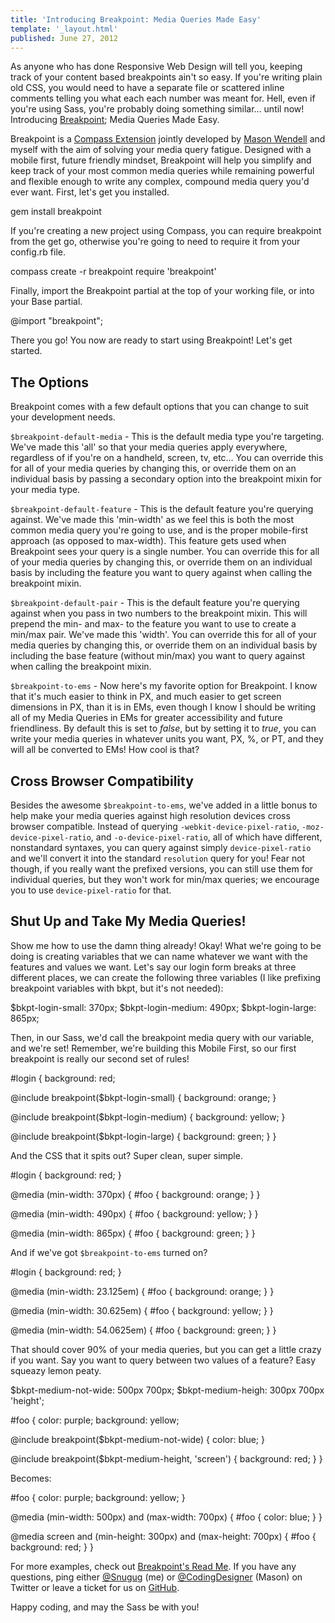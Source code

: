```yaml
---
title: 'Introducing Breakpoint: Media Queries Made Easy'
template: '_layout.html'
published: June 27, 2012
---
```

As anyone who has done Responsive Web Design will tell you, keeping track of your content based breakpoints ain't so easy. If you're writing plain old CSS, you would need to have a separate file or scattered inline comments telling you what each each number was meant for. Hell, even if you're using Sass, you're probably doing something similar… until now! Introducing [Breakpoint](https://github.com/canarymason/breakpoint); Media Queries Made Easy.

Breakpoint is a [Compass Extension](http://compass-style.org) jointly developed by [Mason Wendell](http://thecodingdesigner.com/) and myself with the aim of solving your media query fatigue. Designed with a mobile first, future friendly mindset, Breakpoint will help you simplify and keep track of your most common media queries while remaining powerful and flexible enough to write any complex, compound media query you'd ever want. First, let's get you installed.

<bash>
gem install breakpoint
</bash>

If you're creating a new project using Compass, you can require breakpoint from the get go, otherwise you're going to need to require it from your config.rb file.

<bash>
compass create <my_project> -r breakpoint
</bash>

<ruby>
require 'breakpoint'
</ruby>

Finally, import the Breakpoint partial at the top of your working file, or into your Base partial.

<sass>
@import "breakpoint";
</sass>

There you go! You now are ready to start using Breakpoint! Let's get started.

## The Options

Breakpoint comes with a few default options that you can change to suit your development needs.

`$breakpoint-default-media` - This is the default media type you're targeting. We've made this 'all' so that your media queries apply everywhere, regardless of if you're on a handheld, screen, tv, etc… You can override this for all of your media queries by changing this, or override them on an individual basis by passing a secondary option into the breakpoint mixin for your media type.

`$breakpoint-default-feature` - This is the default feature you're querying against. We've made this 'min-width' as we feel this is both the most common media query you're going to use, and is the proper mobile-first approach (as opposed to max-width). This feature gets used when Breakpoint sees your query is a single number. You can override this for all of your media queries by changing this, or override them on an individual basis by including the feature you want to query against when calling the breakpoint mixin.

`$breakpoint-default-pair` - This is the default feature you're querying against when you pass in two numbers to the breakpoint mixin. This will prepend the min- and max- to the feature you want to use to create a min/max pair. We've made this 'width'. You can override this for all of your media queries by changing this, or override them on an individual basis by including the base feature (without min/max) you want to query against when calling the breakpoint mixin.

`$breakpoint-to-ems` - Now here's my favorite option for Breakpoint. I know that it's much easier to think in PX, and much easier to get screen dimensions in PX, than it is in EMs, even though I know I should be writing all of my Media Queries in EMs for greater accessibility and future friendliness. By default this is set to *false*, but by setting it to *true*, you can write your media queries in whatever units you want, PX, %, or PT, and they will all be converted to EMs! How cool is that?

## Cross Browser Compatibility

Besides the awesome `$breakpoint-to-ems`, we've added in a little bonus to help make your media queries against high resolution devices cross browser compatible. Instead of querying `-webkit-device-pixel-ratio`, `-moz-device-pixel-ratio`, and `-o-device-pixel-ratio`, all of which have different, nonstandard syntaxes, you can query against simply `device-pixel-ratio` and we'll convert it into the standard `resolution` query for you! Fear not though, if you really want the prefixed versions, you can still use them for individual queries, but they won't work for min/max queries; we encourage you to use `device-pixel-ratio` for that.

## Shut Up and Take My Media Queries!

Show me how to use the damn thing already!  Okay! What we're going to be doing is creating variables that we can name whatever we want with the features and values we want. Let's say our login form breaks at three different places, we can create the following three variables (I like prefixing breakpoint variables with bkpt, but it's not needed):

<sass>
$bkpt-login-small: 370px;
$bkpt-login-medium: 490px;
$bkpt-login-large: 865px;
</sass>

Then, in our Sass, we'd call the breakpoint media query with our variable, and we're set! Remember, we're building this Mobile First, so our first breakpoint is really our second set of rules!

<sass>
#login {
  background: red;
  
  @include breakpoint($bkpt-login-small) {
    background: orange;
  }
  
  @include breakpoint($bkpt-login-medium) {
    background: yellow;
  }
  
  @include breakpoint($bkpt-login-large) {
    background: green;
  }
}
</sass>

And the CSS that it spits out? Super clean, super simple.

<css>
#login {
  background: red;
}

@media (min-width: 370px) {
  #foo {
    background: orange;
  }
}

@media (min-width: 490px) {
  #foo {
    background: yellow;
  }
}

@media (min-width: 865px) {
  #foo {
    background: green;
  }
}
</css>

And if we've got `$breakpoint-to-ems` turned on?

<css>
#login {
  background: red;
}

@media (min-width: 23.125em) {
  #foo {
    background: orange;
  }
}

@media (min-width: 30.625em) {
  #foo {
    background: yellow;
  }
}

@media (min-width: 54.0625em) {
  #foo {
    background: green;
  }
}
</css>

That should cover 90% of your media queries, but you can get a little crazy if you want. Say you want to query between two values of a feature? Easy squeazy lemon peaty.

<sass>
$bkpt-medium-not-wide: 500px 700px;
$bkpt-medium-heigh: 300px 700px 'height';

#foo {
  color: purple;
  background: yellow;
  
  @include breakpoint($bkpt-medium-not-wide) {
    color: blue;
  }
  
  @include breakpoint($bkpt-medium-height, 'screen') {
    background: red;
  }
}
</sass>

Becomes:

<css>
#foo {
  color: purple;
  background: yellow;
}

@media (min-width: 500px) and (max-width: 700px) {
  #foo {
    color: blue;
  }
}

@media screen and (min-height: 300px) and (max-height: 700px) {
  #foo {
    background: red;
  }
}
</css>

For more examples, check out [Breakpoint's Read Me](https://github.com/canarymason/breakpoint/blob/master/README.markdown). If you have any questions, ping either [@Snugug](http://twitter.com/#!/snugug) (me) or [@CodingDesigner](http://twitter.com/#!/codingdesigner) (Mason) on Twitter or leave a ticket for us on [GitHub](https://github.com/canarymason/breakpoint/issues).

Happy coding, and may the Sass be with you!
